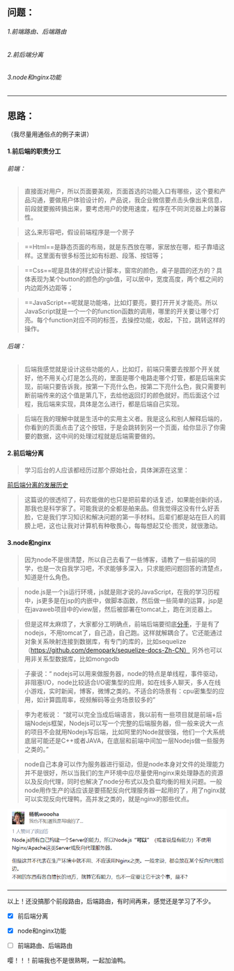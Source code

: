 ## 问题：
###### 1.前端路由、后端路由

###### 2.前后端分离

###### 3.node和nginx功能

---


## 思路：
（我尽量用通俗点的例子来讲）

#### 1.前后端的职责分工

###### 前端：

> 直接面对用户，所以页面要美观，页面首选的功能入口有哪些，这个要和产品沟通，要做用户体验设计的，产品说，我企业微信要点击头像出来信息，前段就要搬砖搞出来，要考虑用户的使用速度，程序在不同浏览器上的兼容性。

> 这么来形容吧，假设前端程序是一个房子

> ==Html==是静态页面的布局，就是东西放在哪，家居放在哪，柜子靠墙这样。这里面有很多标签比如有标题、段落、按钮等；

> ==Css==呢是具体的样式设计脚本，窗帘的颜色，桌子是圆的还方的？具体表现为某个button的颜色的rgb值，可以居中，宽度高度，两个框之间的内边距外边距等；

> ==JavaScript==呢就是功能咯，比如灯要亮，要打开开关才能亮。所以JavaScript就是一个一个的function函数的调用，哪里的开关要让哪个灯亮。每个function对应不同的标签，去操控功能，收起，下拉，跳转这样的操作。

###### 后端：

> 后端我感觉就是设计这些功能的人，比如灯，前端只需要去按那个开关就好，他不用关心灯是怎么亮的，里面是哪个电路走哪个灯管，都是后端来实现，前端只要告诉我，按第一下亮什么色，按第二下亮什么色，我只需要判断前端传来的这个值是第几下，去给他返回灯的颜色就好。而后面这个过程，我后端来实现，具体是怎么进行，都是后端自己实现。

> 后端在我的理解中就是生活中的实用主义者。我是这么和别人解释后端的，你看到的页面点击了这个按钮，于是会跳转到另一个页面，给你显示了你需要的数据，这中间的处理过程就是后端需要做的。


#### 2.前后端分离
> 学习后台的人应该都经历过那个原始社会，具体渊源在这里：

[前后端分离的发展历史](https://blog.csdn.net/piantoutongyang/article/details/65446892)

> 这篇说的很透彻了，码农能做的也只是把前辈的话复述，如果能创新的话，那我也是科学家了。可能我说的全都是舶来品。但我觉得这没有什么好丢脸，它是我们学习知识和解决问题的第一手材料。后辈们都是站在巨人的肩膀上吧，这也让我对计算机有种敬畏心，每每想起艾伦·图灵，就很激动。

#### 3.node和nginx
> 因为node不是很清楚，所以自己去看了一些博客，请教了一些前端的同学，也是一次自我学习吧，不求能够多深入，只求能把问题回答的清楚点，知道是什么角色。

> node.js是一个js运行环境，js就是刚才说的JavaScript，在我的学习历程中，js更多是在jsp的内嵌中，做脚本函数，然后做一些简单的运算，jsp是在javaweb项目中的view层，然后被部署在tomcat上，跑在浏览器上。

> 但是这样太麻烦了，大家都分工明确点，前端后端要彻底[分手](https://www.cnblogs.com/willian/p/4195583.html)，于是有了nodejs，不用tomcat了，自己造，自己跑。这样就解耦合了。它还能通过对象关系映射连接到数据库，有专门的库的，比如sequelize
（https://github.com/demopark/sequelize-docs-Zh-CN）
另外也可以用非关系型数据库，比如mongodb

> 子豪说：“ nodejs可以用来做服务器，node的特点是单线程，事件驱动，非阻塞I/O，node比较适合I/O密集型的应用，如在线多人聊天，多人在线小游戏，实时新闻，博客，微博之类的。不适合的场景有：cpu密集型的应用，如计算圆周率，视频解码等业务场景较多的”

> 李为老板说： “就可以完全当成后端语言，我以前有一些项目就是前端+后端Nodejs框架，Nodejs可以写一个完整的后端服务器，但一般来说大一点的项目不会就用Nodejs写后端，比如阿里的Node就很强，他们一个大系统底层可能还是C++或者JAVA，在底层和前端中间加一层Nodejs做一些服务之类的。”

> node自己本身可以作为服务器进行驱动，但是node本身对文件的处理能力并不是很好，所以当我们的生产环境中应尽量使用nginx来处理静态的资源以及反向代理，同时也解决了node分布式以及负载均衡的相关问题。一般node用作生产的话应该是要搭配反向代理服务器一起用的了，用了nginx就可以实现反向代理鸭，高并发之类的，就是nginx的那些优点。

![image](https://github.com/Dangdan/study-doc/blob/master/1.png)

---
以上！还没搞那个前段路由，后端路由，有时间再来，感觉还是学习了不少。


- [x] 前后端分离
- [x] node和nginx功能
- [ ] 前端路由、后端路由
   

嘤！！！前端我也不是很熟啊，一起加油鸭。
